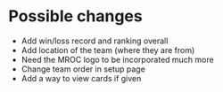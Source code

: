# Possible changes
* Add win/loss record and ranking overall
* Add location of the team (where they are from)
* Need the MROC logo to be incorporated much more
* Change team order in setup page
* Add a way to view cards if given